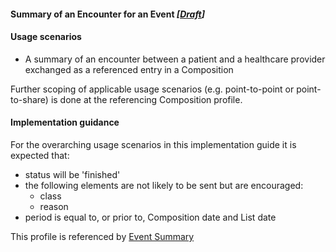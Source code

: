 #### Summary of an Encounter for an Event *[[Draft](http://hl7.org/fhir/stu3/valueset-publication-status.html)]*

#### Usage scenarios
* A summary of an encounter between a patient and a healthcare provider exchanged as a referenced entry in a Composition

Further scoping of applicable usage scenarios (e.g. point-to-point or point-to-share) is done at the referencing Composition profile.


#### Implementation guidance

For the overarching usage scenarios in this implementation guide it is expected that:

* status will be 'finished' 
* the following elements are not likely to be sent but are encouraged:
  * class
  * reason
* period is equal to, or prior to, Composition date and List date

This profile is referenced by [Event Summary](StructureDefinition-composition-es-1.html)
